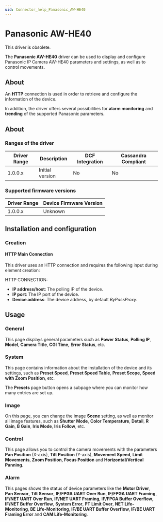 ```yaml
---
uid: Connector_help_Panasonic_AW-HE40
---
```


# Panasonic AW-HE40

This driver is obsolete.

The **Panasonic AW-HE40** driver can be used to display and configure Panasonic IP Camera AW-HE40 parameters and settings, as well as to control movements.

## About

An **HTTP** connection is used in order to retrieve and configure the information of the device.

In addition, the driver offers several possibilities for **alarm monitoring** and **trending** of the supported Panasonic parameters.

## About

### Ranges of the driver

| **Driver Range** | **Description** | **DCF Integration** | **Cassandra Compliant** |
|------------------|-----------------|---------------------|-------------------------|
| 1.0.0.x          | Initial version | No                  | No                      |

### Supported firmware versions

| **Driver Range** | **Device Firmware Version** |
|------------------|-----------------------------|
| 1.0.0.x          | Unknown                     |

## Installation and configuration

### Creation

#### HTTP Main Connection

This driver uses an HTTP connection and requires the following input during element creation:

HTTP CONNECTION:

- **IP address/host**: The polling IP of the device.
- **IP port**: The IP port of the device.
- **Device address**: The device address, by default *ByPassProxy*.

## Usage

### General

This page displays general parameters such as **Power Status**, **Polling IP**, **Model**, **Camera Title**, **CGI Time**, **Error Status**, etc.

### System

This page contains information about the installation of the device and its settings, such as **Preset Speed**, **Preset Speed Table**, **Preset Scope**, **Speed with Zoom Position**, etc.

The **Presets** page button opens a subpage where you can monitor how many entries are set up.

### Image

On this page, you can change the image **Scene** setting, as well as monitor all image features, such as **Shutter Mode**, **Color Temperature**, **Detail**, **R Gain**, **B Gain**, **Iris Mode**, **Iris Follow**, etc.

### Control

This page allows you to control the camera movements with the parameters **Pan Position** (X-axis), **Tilt Position** (Y-axis), **Movement Speed**, **Limit Movements**, **Zoom Position**, **Focus Position** and **Horizontal/Vertical Panning**.

### Alarm

This pages shows the status of device parameters like the **Motor Driver**, **Pan Sensor**, **Tilt Sensor**, **IF/FPGA UART Over Run**, **IF/FPGA UART Framing**, **IF/NET UART Over Run**, **IF/NET UART Framing**, **IF/FPGA Buffer Overflow**, **IF/NET Buffer Overflow**, **System Error**, **PT Limit Over**, **NET Life-Monitoring**, **BE Life-Monitoring**, **IF/BE UART Buffer Overflow**, **IF/BE UART Framing Error** and **CAM Life-Monitoring**.
